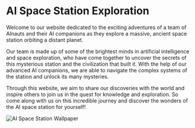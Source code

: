 <!--
Write me markdown content of website with wallpaper:

"A team of AInauts and their AI companions exploring a massive, ancient space station orbiting a distant planet."

The header of the page should not be copy of the text but rather a real content of the website which is using this wallpaper.
-->

<!--font:Inter.-->

# AI Space Station Exploration

Welcome to our website dedicated to the exciting adventures of a team of AInauts and their AI companions as they explore a massive, ancient space station orbiting a distant planet. 

Our team is made up of some of the brightest minds in artificial intelligence and space exploration, who have come together to uncover the secrets of this mysterious station and the civilization that built it. With the help of our advanced AI companions, we are able to navigate the complex systems of the station and unlock its many mysteries.

Through this website, we aim to share our discoveries with the world and inspire others to join us in the quest for knowledge and exploration. So come along with us on this incredible journey and discover the wonders of the AI space station for yourself!

![AI Space Station Wallpaper](https://example.com/ai-space-station-wallpaper.jpg)
